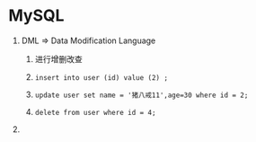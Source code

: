 # MySQL



1. DML => Data Modification Language

   1. 进行增删改查

      

   2. ```mysql
      insert into user (id) value (2) ;
      ```

      

   3. ```mysql
      update user set name = '猪八戒11',age=30 where id = 2;
      ```

      

   4. ```mysql
      delete from user where id = 4;
      ```

2. 
